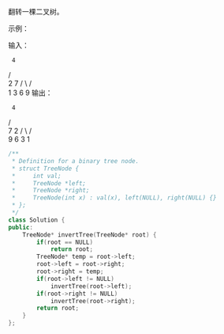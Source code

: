 翻转一棵二叉树。

示例：

输入：

     4
   /   \
  2     7
 / \   / \
1   3 6   9
输出：

     4
   /   \
  7     2
 / \   / \
9   6 3   1  

```cpp
/**
 * Definition for a binary tree node.
 * struct TreeNode {
 *     int val;
 *     TreeNode *left;
 *     TreeNode *right;
 *     TreeNode(int x) : val(x), left(NULL), right(NULL) {}
 * };
 */
class Solution {
public:
    TreeNode* invertTree(TreeNode* root) {
        if(root == NULL)
            return root;
        TreeNode* temp = root->left;
        root->left = root->right;
        root->right = temp;
        if(root->left != NULL)
            invertTree(root->left);
        if(root->right != NULL)
            invertTree(root->right);
        return root;
    }
};
```
